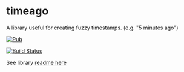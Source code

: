 # timeago

A library useful for creating fuzzy timestamps. (e.g. "5 minutes ago")

[![Pub](https://img.shields.io/pub/v/timeago.svg?style=flat-square)](https://pub.dartlang.org/packages/timeago)

[![Build Status](https://img.shields.io/github/workflow/status/andresaraujo/timeago.dart/Build?color=orange&label=actions&logo=github&logoColor=orange&style=for-the-badge)](https://github.com/andresaraujo/timeago.dart/actions)

See library [readme here](timeago/README.md)
